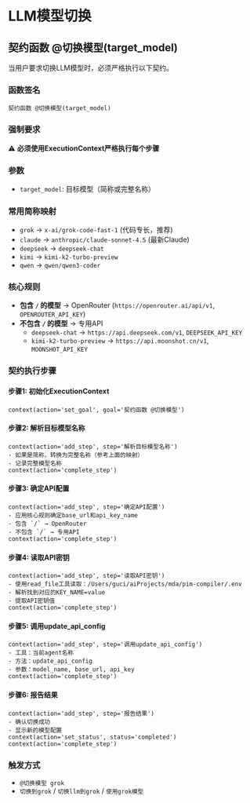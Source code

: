 # LLM模型切换

## 契约函数 @切换模型(target_model)

当用户要求切换LLM模型时，必须严格执行以下契约。

### 函数签名
```
契约函数 @切换模型(target_model)
```

### 强制要求
⚠️ **必须使用ExecutionContext严格执行每个步骤**

### 参数
- `target_model`: 目标模型（简称或完整名称）

### 常用简称映射
- `grok` → `x-ai/grok-code-fast-1` (代码专长，推荐)
- `claude` → `anthropic/claude-sonnet-4.5` (最新Claude)
- `deepseek` → `deepseek-chat`
- `kimi` → `kimi-k2-turbo-preview`
- `qwen` → `qwen/qwen3-coder`

### 核心规则
- **包含 `/` 的模型** → OpenRouter (`https://openrouter.ai/api/v1`, `OPENROUTER_API_KEY`)
- **不包含 `/` 的模型** → 专用API
  - `deepseek-chat` → `https://api.deepseek.com/v1`, `DEEPSEEK_API_KEY`
  - `kimi-k2-turbo-preview` → `https://api.moonshot.cn/v1`, `MOONSHOT_API_KEY`

### 契约执行步骤

#### 步骤1: 初始化ExecutionContext
```
context(action='set_goal', goal='契约函数 @切换模型')
```

#### 步骤2: 解析目标模型名称
```
context(action='add_step', step='解析目标模型名称')
- 如果是简称，转换为完整名称（参考上面的映射）
- 记录完整模型名称
context(action='complete_step')
```

#### 步骤3: 确定API配置
```
context(action='add_step', step='确定API配置')
- 应用核心规则确定base_url和api_key_name
- 包含 `/` → OpenRouter
- 不包含 `/` → 专用API
context(action='complete_step')
```

#### 步骤4: 读取API密钥
```
context(action='add_step', step='读取API密钥')
- 使用read_file工具读取：/Users/guci/aiProjects/mda/pim-compiler/.env
- 解析找到对应的KEY_NAME=value
- 提取API密钥值
context(action='complete_step')
```

#### 步骤5: 调用update_api_config
```
context(action='add_step', step='调用update_api_config')
- 工具：当前agent名称
- 方法：update_api_config
- 参数：model_name, base_url, api_key
context(action='complete_step')
```

#### 步骤6: 报告结果
```
context(action='add_step', step='报告结果')
- 确认切换成功
- 显示新的模型配置
context(action='set_status', status='completed')
context(action='complete_step')
```

### 触发方式
- `@切换模型 grok`
- `切换到grok` / `切换llm到grok` / `使用grok模型`
